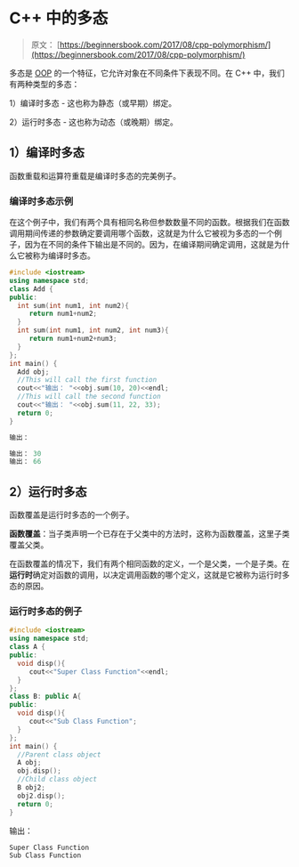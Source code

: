 # C++ 中的多态

> 原文： [https://beginnersbook.com/2017/08/cpp-polymorphism/](https://beginnersbook.com/2017/08/cpp-polymorphism/)

多态是 [OOP](https://beginnersbook.com/2017/08/cpp-oops-concepts/) 的一个特征，它允许对象在不同条件下表现不同。在 C++ 中，我们有两种类型的多态：

1）编译时多态 - 这也称为静态（或早期）绑定。

2）运行时多态 - 这也称为动态（或晚期）绑定。

## 1）编译时多态

函数重载和运算符重载是编译时多态的完美例子。

### 编译时多态示例

在这个例子中，我们有两个具有相同名称但参数数量不同的函数。根据我们在函数调用期间传递的参数确定要调用哪个函数，这就是为什么它被视为多态的一个例子，因为在不同的条件下输出是不同的。因为，在编译期间确定调用，这就是为什么它被称为编译时多态。

```cpp
#include <iostream>
using namespace std;
class Add {
public:
  int sum(int num1, int num2){
     return num1+num2;
  }
  int sum(int num1, int num2, int num3){
     return num1+num2+num3;
  }
};
int main() {
  Add obj;
  //This will call the first function
  cout<<"输出： "<<obj.sum(10, 20)<<endl;
  //This will call the second function
  cout<<"输出： "<<obj.sum(11, 22, 33);
  return 0;
}

输出：
```

```cpp
输出： 30
输出： 66
```

## 2）运行时多态

函数覆盖是运行时多态的一个例子。

**函数覆盖**：当子类声明一个已存在于父类中的方法时，这称为函数覆盖，这里子类覆盖父类。

在函数覆盖的情况下，我们有两个相同函数的定义，一个是父类，一个是子类。在**运行时**确定对函数的调用，以决定调用函数的哪个定义，这就是它被称为运行时多态的原因。

### 运行时多态的例子

```cpp
#include <iostream>
using namespace std;
class A {
public:
  void disp(){
     cout<<"Super Class Function"<<endl;
  }
};
class B: public A{
public:
  void disp(){
     cout<<"Sub Class Function";
  }
};
int main() {
  //Parent class object
  A obj;
  obj.disp();
  //Child class object
  B obj2;
  obj2.disp();
  return 0;
}
```

输出：

```cpp
Super Class Function
Sub Class Function
```